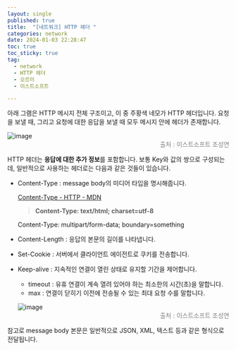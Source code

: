 ```yaml
---
layout: single
published: true
title:  "[네트워크] HTTP 헤더 "
categories: network
date: 2024-01-03 22:28:47
toc: true
toc_sticky: true
tag:   
  - network
  - HTTP 헤더 
  - 오르미
  - 이스트소프트

---
```


아래 그램은 HTTP 메시지 전체 구조이고, 이 중 주황색 네모가 HTTP 헤더입니다. 요청을 보낼 때, 그리고 요청에 대한 응답을 보낼 때 모두 메시지 안에 헤더가 존재합니다.

![image](https://github.com/BaxDailyGit/BaxDailyGit/assets/99312529/99150273-91e4-41a2-b93a-914984cdcf96)
<span style="color:gray; display: block; text-align: right;">출처 : 이스트소프트 조성연</span>

HTTP 헤더는 **응답에 대한 추가 정보**를 포함합니다. 보통 Key와 값의 쌍으로 구성되는데, 일반적으로 사용하는 헤더로는 다음과 같은 것들이 있습니다. 

- Content-Type : message body의 미디어 타입을 명시해줍니다.
    
    [Content-Type - HTTP - MDN](https://developer.mozilla.org/en-US/docs/Web/HTTP/Headers/Content-Type)
    
    > **Content-Type: text/html; charset=utf-8**
    
    Content-Type: multipart/form-data; boundary=something
    > 

- Content-Length : 응답의 본문의 길이를 나타냅니다.
- Set-Cookie : 서버에서 클라이언트 에이전트로 쿠키를 전송합니다.
- Keep-alive : 지속적인 연결이 열린 상태로 유지할 기간을 제어합니다.
    - timeout : 유휴 연결이 계속 열려 있어야 하는 최소한의 시간(초)을 말합니다.
    - max : 연결이 닫히기 이전에 전송될 수 있는 최대 요청 수를 말합니다.
    
    ![image](https://github.com/BaxDailyGit/BaxDailyGit/assets/99312529/44c7060a-438e-433d-bc44-3063b42ed4fe)
    <span style="color:gray; display: block; text-align: right;">출처 : 이스트소프트 조성연</span>

    

참고로 message body 본문은 일반적으로 JSON, XML, 텍스트 등과 같은 형식으로 전달됩니다.